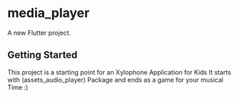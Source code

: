 # media_player

A new Flutter project.

## Getting Started

This project is a starting point for an Xylophone Application for Kids 
It starts with (assets_audio_player) Package and ends as a game for your musical Time :)  
